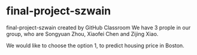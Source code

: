 # final-project-szwain
final-project-szwain created by GitHub Classroom
We have 3 prople in our group, who are Songyuan Zhou, Xiaofei Chen and Zijing Xiao.

We would like to choose the option 1, to predict housing price in Boston.
